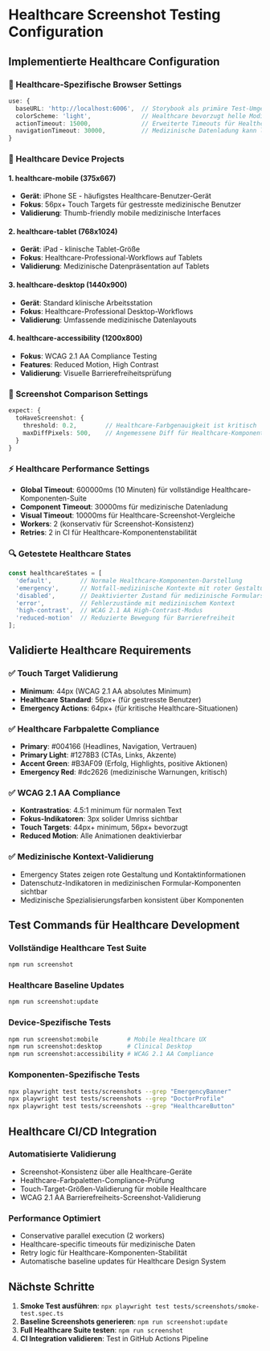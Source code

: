 # Healthcare Screenshot Testing Configuration

## Implementierte Healthcare Configuration

### 🏥 Healthcare-Spezifische Browser Settings

```typescript
use: {
  baseURL: 'http://localhost:6006',  // Storybook als primäre Test-Umgebung
  colorScheme: 'light',              // Healthcare bevorzugt helle Modi für klinische Klarheit
  actionTimeout: 15000,              // Erweiterte Timeouts für Healthcare-Benutzer mit Mobilitätsproblemen
  navigationTimeout: 30000,          // Medizinische Datenladung kann länger dauern
}
```

### 📱 Healthcare Device Projects

#### 1. healthcare-mobile (375x667)
- **Gerät**: iPhone SE - häufigstes Healthcare-Benutzer-Gerät
- **Fokus**: 56px+ Touch Targets für gestresste medizinische Benutzer
- **Validierung**: Thumb-friendly mobile medizinische Interfaces

#### 2. healthcare-tablet (768x1024) 
- **Gerät**: iPad - klinische Tablet-Größe
- **Fokus**: Healthcare-Professional-Workflows auf Tablets
- **Validierung**: Medizinische Datenpräsentation auf Tablets

#### 3. healthcare-desktop (1440x900)
- **Gerät**: Standard klinische Arbeitsstation
- **Fokus**: Healthcare-Professional Desktop-Workflows
- **Validierung**: Umfassende medizinische Datenlayouts

#### 4. healthcare-accessibility (1200x800)
- **Fokus**: WCAG 2.1 AA Compliance Testing
- **Features**: Reduced Motion, High Contrast
- **Validierung**: Visuelle Barrierefreiheitsprüfung

### 🎯 Screenshot Comparison Settings

```typescript
expect: {
  toHaveScreenshot: {
    threshold: 0.2,        // Healthcare-Farbgenauigkeit ist kritisch
    maxDiffPixels: 500,    // Angemessene Diff für Healthcare-Komponenten
  }
}
```

### ⚡ Healthcare Performance Settings

- **Global Timeout**: 600000ms (10 Minuten) für vollständige Healthcare-Komponenten-Suite
- **Component Timeout**: 30000ms für medizinische Datenladung
- **Visual Timeout**: 10000ms für Healthcare-Screenshot-Vergleiche
- **Workers**: 2 (konservativ für Screenshot-Konsistenz)
- **Retries**: 2 in CI für Healthcare-Komponentenstabilität

### 🔍 Getestete Healthcare States

```typescript
const healthcareStates = [
  'default',        // Normale Healthcare-Komponenten-Darstellung
  'emergency',      // Notfall-medizinische Kontexte mit roter Gestaltung
  'disabled',       // Deaktivierter Zustand für medizinische Formularsteuerungen  
  'error',          // Fehlerzustände mit medizinischem Kontext
  'high-contrast',  // WCAG 2.1 AA High-Contrast-Modus
  'reduced-motion'  // Reduzierte Bewegung für Barrierefreiheit
];
```

## Validierte Healthcare Requirements

### ✅ Touch Target Validierung
- **Minimum**: 44px (WCAG 2.1 AA absolutes Minimum)
- **Healthcare Standard**: 56px+ (für gestresste Benutzer)
- **Emergency Actions**: 64px+ (für kritische Healthcare-Situationen)

### ✅ Healthcare Farbpalette Compliance
- **Primary**: #004166 (Headlines, Navigation, Vertrauen)
- **Primary Light**: #1278B3 (CTAs, Links, Akzente)
- **Accent Green**: #B3AF09 (Erfolg, Highlights, positive Aktionen)
- **Emergency Red**: #dc2626 (medizinische Warnungen, kritisch)

### ✅ WCAG 2.1 AA Compliance
- **Kontrastratios**: 4.5:1 minimum für normalen Text
- **Fokus-Indikatoren**: 3px solider Umriss sichtbar
- **Touch Targets**: 44px+ minimum, 56px+ bevorzugt
- **Reduced Motion**: Alle Animationen deaktivierbar

### ✅ Medizinische Kontext-Validierung
- Emergency States zeigen rote Gestaltung und Kontaktinformationen
- Datenschutz-Indikatoren in medizinischen Formular-Komponenten sichtbar
- Medizinische Spezialisierungsfarben konsistent über Komponenten

## Test Commands für Healthcare Development

### Vollständige Healthcare Test Suite
```bash
npm run screenshot
```

### Healthcare Baseline Updates
```bash
npm run screenshot:update
```

### Device-Spezifische Tests
```bash
npm run screenshot:mobile        # Mobile Healthcare UX
npm run screenshot:desktop       # Clinical Desktop
npm run screenshot:accessibility # WCAG 2.1 AA Compliance
```

### Komponenten-Spezifische Tests
```bash
npx playwright test tests/screenshots --grep "EmergencyBanner"
npx playwright test tests/screenshots --grep "DoctorProfile" 
npx playwright test tests/screenshots --grep "HealthcareButton"
```

## Healthcare CI/CD Integration

### Automatisierte Validierung
- Screenshot-Konsistenz über alle Healthcare-Geräte
- Healthcare-Farbpaletten-Compliance-Prüfung
- Touch-Target-Größen-Validierung für mobile Healthcare
- WCAG 2.1 AA Barrierefreiheits-Screenshot-Validierung

### Performance Optimiert
- Conservative parallel execution (2 workers)
- Healthcare-specific timeouts für medizinische Daten
- Retry logic für Healthcare-Komponenten-Stabilität
- Automatische baseline updates für Healthcare Design System

## Nächste Schritte

1. **Smoke Test ausführen**: `npx playwright test tests/screenshots/smoke-test.spec.ts`
2. **Baseline Screenshots generieren**: `npm run screenshot:update`
3. **Full Healthcare Suite testen**: `npm run screenshot`
4. **CI Integration validieren**: Test in GitHub Actions Pipeline